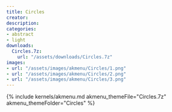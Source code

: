 ```yaml
---
title: Circles
creator: 
description: 
categories:
- abstract
- light
downloads:
  Circles.7z:
    url: "/assets/downloads/Circles.7z"
images:
- url: "/assets/images/akmenu/Circles/1.png"
- url: "/assets/images/akmenu/Circles/2.png"
- url: "/assets/images/akmenu/Circles/3.png"
---
```


{% include kernels/akmenu.md akmenu_themeFile="Circles.7z" akmenu_themeFolder="Circles" %}
